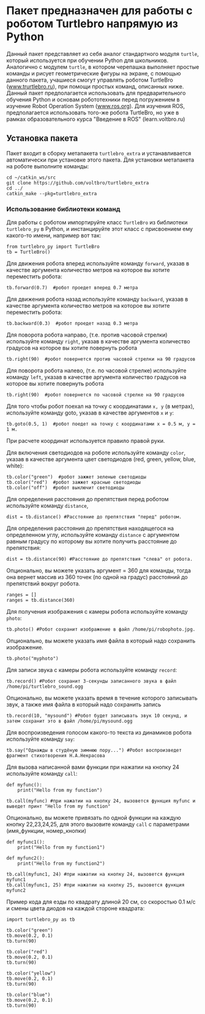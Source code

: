 # Пакет предназначен для работы с роботом Turtlebro напрямую из Python
Данный пакет представляет из себя аналог стандартного модуля `turtle`, который используется при обучении Python для школьников. Аналогично с модулем `turtle`, в котором черепашка выполняет простые команды и рисует геометрические фигуры на экране, с помощью данного пакета, учашиеся смогут управлять роботом TurtleBro (www.trurtlebro.ru), при помощи простых команд, описанных ниже. Данный пакет предполагается использовать для предварительного обучения Python и основам робототехники перед погружением в изучение Robot Operation System (www.ros.org). Для изучения ROS, предполагается использовать того-же робота TurtleBro, но уже в рамках образовательного курса "Введение в ROS" (learn.voltbro.ru)  

## Установка пакета

Пакет входит в сборку метапакета `turtlebro_extra` и устанавливается автоматически при установке этого пакета. Для установки метапакета на роботе выполните команды:

```
cd ~/catkin_ws/src
git clone https://github.com/voltbro/turtlebro_extra
cd ../
catkin_make --pkg=turtlebro_extra
```

### Использование библиотеки команд

Для работы с роботом импортируйте класс `TurtleBro` из библиотеки `turtlebro_py` в Python, и инстанцируйте этот класс с присвоением ему какого-то имени, например вот так:
``` 
from turtlebro_py import TurtleBro
tb = TurtleBro()
```

Для движения робота вперед используйте команду `forward`, указав в качестве аргумента количество метров на которое вы хотите переместить робота:

```
tb.forward(0.7)  #робот проедет вперед 0.7 метра
```

Для движения робота назад используйте команду `backward`, указав в качестве аргумента количество метров на которое вы хотите переместить робота:

```
tb.backward(0.3)  #робот проедет назад 0.3 метра
```

Для поворота робота направо, (т.е. против часовой стрелки) используйте команду `right`, указав в качестве аргумента количество градусов на которое вы хотите повернуть робота
```
tb.right(90)  #робот повернется против часовой стрелки на 90 градусов
```

Для поворота робота налево, (т.е. по часовой стрелке) используйте команду `left`, указав в качестве аргумента количество градусов на которое вы хотите повернуть робота
```
tb.right(90)  #робот повернется по часовой стрелке на 90 градусов
```

Для того чтобы робот поехал на точку с координатами `x, y` (в метрах), используйте команду goto, указав в качестве аргументов `x` и `y`:
```
tb.goto(0.5, 1)  #робот поедет на точку с координатами x = 0.5 м, y = 1 м.
```
При расчете координат используется правило правой руки.


Для включения светодиодов на роботе используйте команду `color`, указав в качестве аргумента цвет светодиодов (red, green, yellow, blue, white):

```
tb.color("green")  #робот зажжет зеленые светодиоды
tb.color("red")  #робот зажжет красные светодиоды
tb.color("off")  #робот выключит светодиоды
```

Для определения расстояния до препятствия перед роботом используйте команду `distance`,
```
dist = tb.distance() #Расстояние до препятствия "перед" роботом.
```
Для определения расстояния до препятствия находящегося на определенном углу, используйте команду `distance` с аргументом равным градусу по которому вы хотите получить расстояние до препятствия:
```
dist = tb.distance(90) #Расстояние до препятствия "слева" от робота.
```
Опционально, вы можете указать аргумент = 360 для команды, тогда она вернет массив из 360 точек (по одной на градус) расстояний до препятствий вокруг робота.
```
ranges = []
ranges = tb.distance(360)
```

Для получения изображения с камеры робота используйте команду `photo`:
```
tb.photo() #Робот сохранит изображение в файл /home/pi/robophoto.jpg.
```
Опционально, вы можете указать имя файла в который надо сохранить изображение.

```
tb.photo("myphoto")
```

Для записи звука с камеры робота используйте команду `record`:
```
tb.record() #Робот сохранит 3-секунды записанного звука в файл /home/pi/turtlebro_sound.ogg
```
Опционально, вы можете указать время в течение которого записывать звук, а также имя файла в который надо сохранить запись 

```
tb.record(10, "mysound") #Робот будет записывать звук 10 секунд, и затем сохранит это в файл /home/pi/mysound.ogg
```

Для воспроизведения голосом какого-то текста из динамиков робота используйте команду `say`:
```
tb.say("Однажды в студёную зимнюю пору...") #Робот воспроизведет фрагмент стихотворения Н.А.Некрасова
```


Для вызова написанной вами функции при нажатии на кнопку 24 используйте команду `call`:
```
def myfunc():
    print("Hello from my function")

tb.call(myfunc) #при нажатии на кнопку 24, вызовется функция myfunc и выведет принт "Hello from my function"
```
Опционально, вы можете привязать по одной функции на каждую кнопку 22,23,24,25, для этого вызовите команду `call` с параметрами (имя_функции, номер_кнопки)

```
def myfunc1():
    print("Hello from my function1")

def myfunc2():
    print("Hello from my function2")

tb.call(myfunc1, 24) #при нажатии на кнопку 24, вызовется функция myfunc1
tb.call(myfunc1, 25) #при нажатии на кнопку 25, вызовется функция myfunc2
```

Пример кода для езды по квадрату длиной 20 см, со скоростью 0.1 м/с и смены цвета диодов на каждой стороне квадрата:

```
import turtlebro_py as tb

tb.color("green")
tb.move(0.2, 0.1)
tb.turn(90)

tb.color("red")
tb.move(0.2, 0.1)
tb.turn(90)

tb.color("yellow")
tb.move(0.2, 0.1)
tb.turn(90)

tb.color("blue")
tb.move(0.2, 0.1)
tb.turn(90)
```